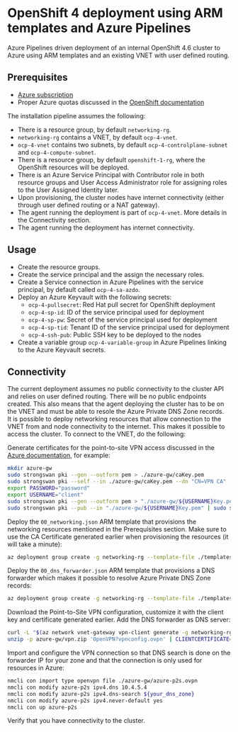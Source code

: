 # OpenShift 4 deployment using ARM templates and Azure Pipelines
Azure Pipelines driven deployment of an internal OpenShift 4.6 cluster to Azure using ARM templates and an existing VNET with user defined routing.

## Prerequisites
* [Azure subscription](portal.azure.com)
* Proper Azure quotas discussed in the [OpenShift documentation](https://docs.openshift.com/container-platform/4.6/installing/installing_azure/installing-azure-account.html#installation-azure-limits_installing-azure-account)

The installation pipeline assumes the following:
* There is a resource group, by default `networking-rg`.
* `networking-rg` contains a VNET, by default `ocp-4-vnet`.
* `ocp-4-vnet` contains two subnets, by default `ocp-4-controlplane-subnet` and `ocp-4-compute-subnet`.
* There is a resource group, by default `openshift-1-rg`, where the OpenShift resources will be deployed.
* There is an Azure Service Principal with Contributor role in both resource groups and User Access Administrator role for assigning roles to the User Assigned Identity later.
* Upon provisioning, the cluster nodes have internet connectivity (either through user defined routing or a NAT gateway).
* The agent running the deployment is part of `ocp-4-vnet`. More details in the Connectivity section.
* The agent running the deployment has internet connectivity.

## Usage
* Create the resource groups.  
* Create the service principal and the assign the necessary roles.  
* Create a Service connection in Azure Pipelines with the service principal, by default called `ocp-4-sa-azdo`.
* Deploy an Azure Keyvault with the following secrets:  
    - `ocp-4-pullsecret`: Red Hat pull secret for OpenShift deployment
    - `ocp-4-sp-id`: ID of the service principal used for deployment
    - `ocp-4-sp-pw`: Secret of the service principal used for deployment
    - `ocp-4-sp-tid`: Tenant ID of the service principal used for deployment
    - `ocp-4-ssh-pub`: Public SSH key to be deployed to the nodes
* Create a variable group `ocp-4-variable-group` in Azure Pipelines linking to the Azure Keyvault secrets.


## Connectivity
The current deployment assumes no public connectivity to the cluster API and relies on user defined routing. There will be no public endpoints created. This also means that the agent deploying the cluster has to be on the VNET and must be able to resole the Azure Private DNS Zone records.  
It is possible to deploy networking resources that allow connection to the VNET from and node connectivity to the internet. This makes it possible to access the cluster. To connect to the VNET, do the following:  

Generate certificates for the point-to-site VPN access discussed in the 
[Azure documentation](https://docs.microsoft.com/en-us/azure/vpn-gateway/point-to-site-vpn-client-configuration-azure-cert#generate-certificates-1), for example:
```bash
mkdir azure-gw
sudo strongswan pki --gen --outform pem > ./azure-gw/caKey.pem
sudo strongswan pki --self --in ./azure-gw/caKey.pem --dn "CN=VPN CA" --ca --outform pem > ./azure-gw/caCert.pem
export PASSWORD="password"
export USERNAME="client"
sudo strongswan pki --gen --outform pem > "./azure-gw/${USERNAME}Key.pem"
sudo strongswan pki --pub --in "./azure-gw/${USERNAME}Key.pem" | sudo strongswan pki --issue --cacert ./azure-gw/caCert.pem --cakey ./azure-gw/caKey.pem --dn "CN=${USERNAME}" --san "${USERNAME}" --flag clientAuth --outform pem > "./azure-gw/${USERNAME}Cert.pem"
```
Deploy the `00_networking.json` ARM template that provisions the networking resources mentioned in the Prerequisites section. Make sure to use the CA Certificate generated earlier when provisioning the resources (it will take a minute):
```bash
az deployment group create -g networking-rg --template-file ./templates/00_networking.json --parameters virtualNetworkGatewayP2SRootCert="$(openssl x509 -in ./azure-gw/caCert.pem -outform der | base64 -w0)" --parameters controlPlaneSubnetName="ocp-4-controlplane-subnet" --parameters computeSubnetName="ocp-4-compute-subnet"
```
Deploy the `00_dns_forwarder.json` ARM template that provisions a DNS forwarder which makes it possible to resolve Azure Private DNS Zone records:
```bash
az deployment group create -g networking-rg --template-file ./templates/00_dns_forwarder.json --parameters sshKey="$(cat $HOME/.ssh/id_rsa.pub)"
```
Download the Point-to-Site VPN configuration, customize it with the client key and certificate generated earlier. Add the DNS forwarder as DNS server:
```bash
curl -L "$(az network vnet-gateway vpn-client generate -g networking-rg -n ocp-4-vpn | tr -d '\"')" -o azure-gw/vpn.zip
unzip -p azure-gw/vpn.zip 'OpenVPN?vpnconfig.ovpn' | CLIENTCERTIFICATE=$(cat azure-gw/clientCert.pem) PRIVATEKEY=$(cat azure-gw/clientKey.pem) envsubst > azure-gw/azure-p2s.ovpn
```
Import and configure the VPN connection so that DNS search is done on the forwarder IP for your zone and that the connection is only used for resources in Azure:
```bash
nmcli con import type openvpn file ./azure-gw/azure-p2s.ovpn
nmcli con modify azure-p2s ipv4.dns 10.4.5.4
nmcli con modify azure-p2s ipv4.dns-search ${your_dns_zone}
nmcli con modify azure-p2s ipv4.never-default yes
nmcli con up azure-p2s
```
Verify that you have connectivity to the cluster.
